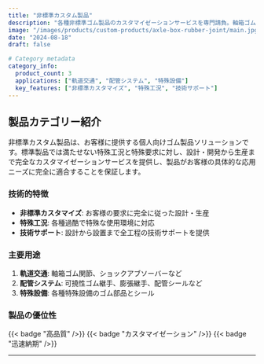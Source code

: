 ```yaml
---
title: "非標準カスタム製品"
description: "各種非標準ゴム製品のカスタマイゼーションサービスを専門請負。軸箱ゴム関節、可撓性ゴム継手、非金属膨張継手など特殊工況用ゴム製品を含む"
image: "/images/products/custom-products/axle-box-rubber-joint/main.jpg"
date: "2024-08-18"
draft: false

# Category metadata
category_info:
  product_count: 3
  applications: ["軌道交通", "配管システム", "特殊設備"]
  key_features: ["非標準カスタマイズ", "特殊工況", "技術サポート"]
---
```


## 製品カテゴリー紹介

非標準カスタム製品は、お客様に提供する個人向けゴム製品ソリューションです。標準製品では満たせない特殊工況と特殊要求に対し、設計・開発から生産まで完全なカスタマイゼーションサービスを提供し、製品がお客様の具体的な応用ニーズに完全に適合することを保証します。

### 技術的特徴

- **非標準カスタマイズ**: お客様の要求に完全に従った設計・生産
- **特殊工況**: 各種過酷で特殊な使用環境に対応
- **技術サポート**: 設計から設置まで全工程の技術サポートを提供

### 主要用途

1. **軌道交通**: 軸箱ゴム関節、ショックアブソーバーなど
2. **配管システム**: 可撓性ゴム継手、膨張継手、配管シールなど
3. **特殊設備**: 各種特殊設備のゴム部品とシール

### 製品の優位性

{{< badge "高品質" />}} {{< badge "カスタマイゼーション" />}} {{< badge "迅速納期" />}}

---

<!-- Hugo will automatically list products in this category below -->